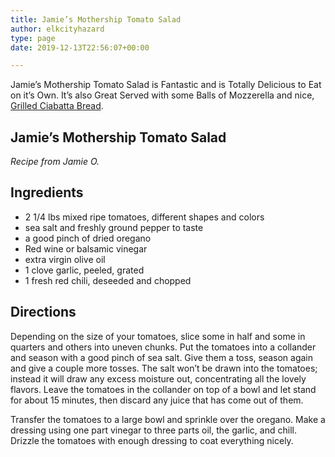 ```yaml
---
title: Jamie’s Mothership Tomato Salad
author: elkcityhazard
type: page
date: 2019-12-13T22:56:07+00:00

---
```

Jamie&#8217;s Mothership Tomato Salad is Fantastic and is Totally Delicious to Eat on it&#8217;s Own. It&#8217;s also Great Served with some Balls of Mozzerella and nice, [Grilled Ciabatta Bread][1].

## Jamie&#8217;s Mothership Tomato Salad

_Recipe from Jamie O._

## Ingredients

  * 2 1/4 lbs mixed ripe tomatoes, different shapes and colors
  * sea salt and freshly ground pepper to taste
  * a good pinch of dried oregano
  * Red wine or balsamic vinegar
  * extra virgin olive oil
  * 1 clove garlic, peeled, grated
  * 1 fresh red chili, deseeded and chopped

## Directions

Depending on the size of your tomatoes, slice some in half and some in quarters and others into uneven chunks. Put the tomatoes into a collander and season with a good pinch of sea salt. Give them a toss, season again and give a couple more tosses. The salt won&#8217;t be drawn into the tomatoes; instead it will draw any excess moisture out, concentrating all the lovely flavors. Leave the tomatoes in the collander on top of a bowl and let stand for about 15 minutes, then discard any juice that has come out of them.

Transfer the tomatoes to a large bowl and sprinkle over the oregano. Make a dressing using one part vinegar to three parts oil, the garlic, and chill. Drizzle the tomatoes with enough dressing to coat everything nicely.

 [1]: /wordpress/easy-bread-recipes/easy-homemade-bread/